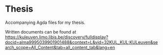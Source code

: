 # Thesis
Accompanying Agda files for my thesis.

Written documents can be found at https://kuleuven.limo.libis.be/discovery/fulldisplay?docid=alma9995039901901488&context=L&vid=32KUL_KUL:KULeuven&search_scope=All_Content&tab=all_content_tab&lang=en


